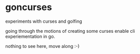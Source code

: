 goncurses
=========

experiments with curses and golfing

going through the motions of creating some curses enable cli
experiementation in go.

nothing to see here, move along :-)

